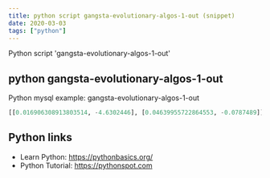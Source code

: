 ```yaml
---
title: python script gangsta-evolutionary-algos-1-out (snippet)
date: 2020-03-03
tags: ["python"]
---
```

Python script 'gangsta-evolutionary-algos-1-out'


## python gangsta-evolutionary-algos-1-out

Python mysql example: gangsta-evolutionary-algos-1-out

```python
[[0.016906308913803514, -4.6302446], [0.04639955722864553, -0.0787489]]

```

## Python links

- Learn Python: https://pythonbasics.org/
- Python Tutorial: https://pythonspot.com
